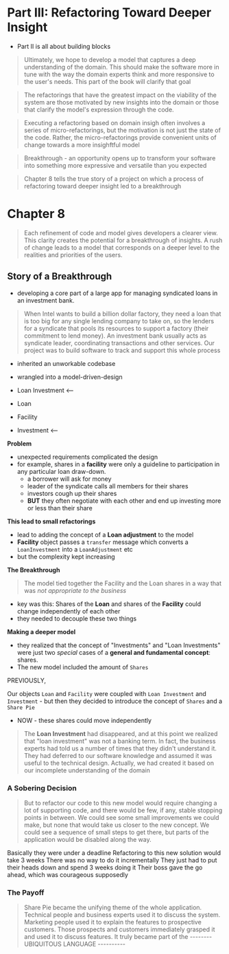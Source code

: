 # Part III: Refactoring Toward Deeper Insight

* Part II is all about building blocks

> Ultimately, we hope to develop a model that captures a deep understanding of the domain. This should make the software more in tune with the way the domain experts think and more responsive to the user's needs. This part of the book will clarify that goal

> The refactorings that have the greatest impact on the viability of the system are those motivated by new insights into the domain or those that clarify the model's expression through the code.

> Executing a refactoring based on domain insigh often involves a series of micro-refactorings, but the motivation is not just the state of the code. Rather, the micro-refactorings provide convenient units of change towards a more insighftful model

> Breakthrough - an opportunity opens up to transform your software into something more expressive and versatile than you expected

> Chapter 8 tells the true story of a project on which a process of
refactoring toward deeper insight led to a breakthrough

# Chapter 8

> Each refinement of code and model gives developers a clearer view. This clarity creates the potential for a breakthrough of insights. A rush of change leads to a model that corresponds on a deeper level to the realities and priorities of the users.

## Story of a Breakthrough

* developing a core part of a large app for managing syndicated loans in an investment bank.

> When Intel wants to build a billion dollar factory, they need a loan that is too big for any single lending company to take on, so the lenders for a syndicate that pools its resources to support a factory (their commitment to lend money). An investment bank usually acts as syndicate leader, coordinating  transactions and other services. Our project was to build software to track and support this whole process

* inherited an unworkable codebase
* wrangled into a model-driven-design

* Loan Investment   <--
* Loan
* Facility
* Investment        <--

__Problem__

* unexpected requirements complicated the design
* for example, shares in a __facility__ were only a guideline to participation in any particular loan draw-down.
  - a borrower will ask for money
  - leader of the syndicate calls all members for their shares
  - investors cough up their shares
  - __BUT__ they often negotiate with each other and end up investing more or less than their share

__This lead to small refactorings__

* lead to adding the concept of a __Loan adjustment__ to the model
* __Facility__ object passes a `transfer` message which converts a `LoanInvestment` into a `LoanAdjustment` etc
* but the complexity kept increasing

__The Breakthrough__

> The model tied together the Facility and the Loan shares in a way that was _not appropriate to the business_

* key was this: Shares of the __Loan__ and shares of the __Facility__ could change independently of each other
* they needed to decouple these two things

__Making a deeper model__

* they realized that the concept of "Investments" and "Loan Investments" were just two *special* cases of a __general and fundamental concept__: shares.
* The new model included the amount of `Shares`

PREVIOUSLY,

Our objects `Loan` and `Facility` were coupled with `Loan Investment` and `Investment` - but then they decided to introduce the concept of `Shares` and a `Share Pie`

* NOW - these shares could move independently

> The __Loan Investment__ had disappeared, and at this point we realized that "loan investment" was not a banking term. In fact, the business experts had told us a number of times that they didn't understand it. They had deferred to our software knowledge and assumed it was useful to the technical design. Actually, we had created it based on our incomplete understanding of the domain

### A Sobering Decision

> But to refactor our code to this new model would require changing a lot of supporting code, and there would be few, if any, stable stopping points in between. We could see some small improvements we could make, but none that would take us closer to the new concept. We could see a sequence of small steps to get there, but parts of the application would be disabled along the
way.

Basically they were under a deadline
Refactoring to this new solution would take 3 weeks
There was no way to do it incrementally
They just had to put their heads down and spend 3 weeks doing it
Their boss gave the go ahead, which was courageous supposedly

### The Payoff

> Share Pie became the unifying theme of the whole application.
Technical people and business experts used it to discuss the system. Marketing people used it to explain the features to prospective customers. Those prospects and customers immediately
grasped it and used it to discuss features. It truly became part of the -------- UBIQUITOUS LANGUAGE ----------
